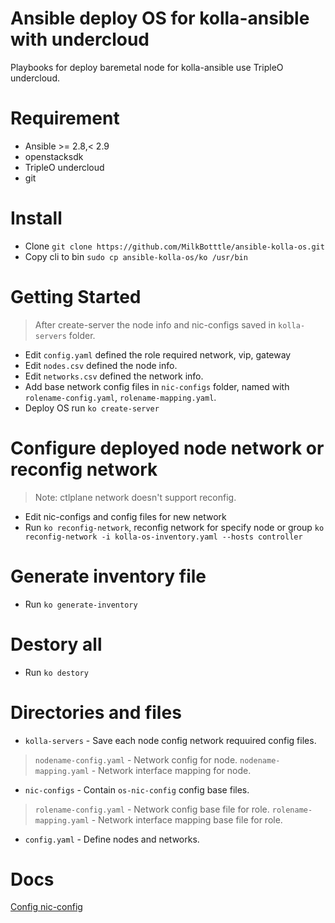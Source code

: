 # Ansible deploy OS for kolla-ansible with undercloud
Playbooks for deploy baremetal node for kolla-ansible use TripleO
undercloud.

# Requirement
* Ansible >= 2.8,< 2.9
* openstacksdk
* TripleO undercloud
* git

# Install
* Clone `git clone https://github.com/MilkBotttle/ansible-kolla-os.git`
* Copy cli to bin `sudo cp ansible-kolla-os/ko /usr/bin`

# Getting Started
> After create-server the node info and nic-configs saved in
> `kolla-servers` folder.
* Edit `config.yaml` defined the role required network, vip, gateway
* Edit `nodes.csv` defined the node info.
* Edit `networks.csv` defined the network info.
* Add base network config files in `nic-configs` folder, named with
  `rolename-config.yaml`, `rolename-mapping.yaml`.
* Deploy OS run `ko create-server`

# Configure deployed node network or reconfig network
> Note: ctlplane network doesn't support reconfig.
* Edit nic-configs and config files for new network
* Run `ko reconfig-network`, reconfig network for specify node or group 
  `ko reconfig-network -i kolla-os-inventory.yaml --hosts controller`

# Generate inventory file 
* Run `ko generate-inventory`

# Destory all
* Run `ko destory`

# Directories and files
* `kolla-servers` - Save each node config network requuired config
   files.
> `nodename-config.yaml` - Network config for node.
> `nodename-mapping.yaml` - Network interface mapping for node.
* `nic-configs` - Contain `os-nic-config` config base files.
> `rolename-config.yaml` - Network config base file for role.
> `rolename-mapping.yaml` - Network interface mapping base file for role.
* `config.yaml` - Define nodes and networks.

# Docs
[Config nic-config](./nic-configs/README.md)


